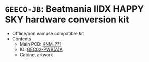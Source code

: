 # `GEECO-JB`: Beatmania IIDX HAPPY SKY hardware conversion kit

* Offline/non eamuse compatible kit
* Contents
  * Main PCB: [KNM-???](../boards.md#knm-???)
  * IO: [GEC02-PWB(A)A](../io.md#GEC02-PWBAA)
  * Cabinet artwork

